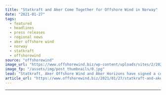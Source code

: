 ```yaml
---
title: "Statkraft and Aker Come Together for Offshore Wind in Norway"
date: "2021-01-27"
tags: 
  - featured
  - headlines
  - press releases
  - regional news
  - aker offshore wind
  - norway
  - statkraft
  - offshorewind
source: "offshorewind"
image_url: "https://www.offshorewind.biz/wp-content/uploads/sites/2/2021/01/Statkraft-and-Aker-Come-Together-for-Offshore-Wind-in-Norway.jpg"
image_fp: "/assets/img/post_thumbnails/0.jpg"
lead: "Statkraft, Aker Offshore Wind and Aker Horizons have signed a cooperation agreement to explore offshore"
article_url: "https://www.offshorewind.biz/2021/01/27/statkraft-and-aker-come-together-for-offshore-wind-in-norway/"
---
```


---

